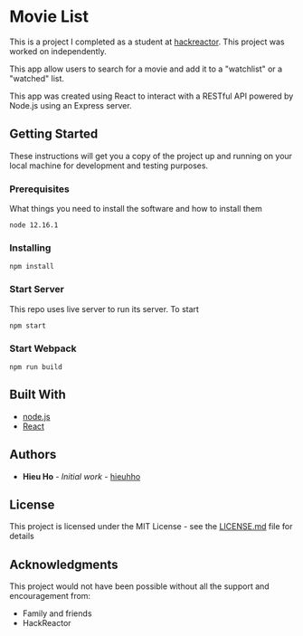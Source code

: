 # Movie List
This is a project I completed as a student at [hackreactor](http://hackreactor.com). This project was worked on independently.

This app allow users to search for a movie and add it to a "watchlist" or a "watched" list. 

This app was created using React to interact with a RESTful API powered by Node.js using an Express server.

## Getting Started

These instructions will get you a copy of the project up and running on your local machine for development and testing purposes.

### Prerequisites

What things you need to install the software and how to install them

```
node 12.16.1
```

### Installing

```
npm install
```

### Start Server
This repo uses live server to run its server. To start

```
npm start
```

### Start Webpack

```
npm run build
```

## Built With

* [node.js](https://nodejs.org/en/)
* [React](https://reactjs.org/)

## Authors

* **Hieu Ho** - *Initial work* - [hieuhho](https://github.com/hieuhho)

## License

This project is licensed under the MIT License - see the [LICENSE.md](LICENSE.md) file for details

## Acknowledgments

This project would not have been possible without all the support and encouragement from:

* Family and friends
* HackReactor
